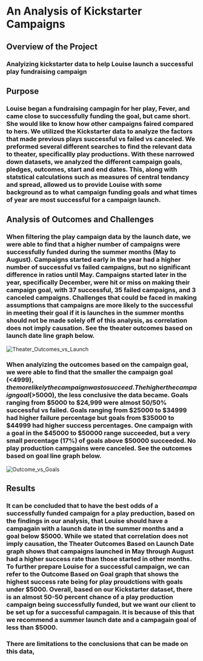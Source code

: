 # An Analysis of Kickstarter Campaigns
## Overview of the Project
### Analyizing kickstarter data to help Louise launch a successful play fundraising campaign
## Purpose
### Louise began a fundraising campagin for her play, Fever, and came close to successfully funding the goal, but came short. She would like to know how other campaigns faired compared to hers. We utilized the Kickstarter data to analyze the factors that made previous plays successful vs failed vs canceled. We preformed several different searches to find the relevant data to theater, specificallly play productions. With these narrowed down datasets, we analyzed the different campaign goals, pledges, outcomes, start and end dates. This, along with statstical calculations such as measures of central tendancy and spread, allowed us to provide Louise with some background as to what campaign funding goals and what times of year are most successful for a campaign launch. 
## Analysis of Outcomes and Challenges
### When filtering the play campaign data by the launch date, we were able to find that a higher number of campaigns were successfully funded during the summer months (May to August). Campaigns started early in the year had a higher number of successful vs failed campaigns, but no significant difference in ratios until May. Campaigns started later in the year, specifically December, were hit or miss on making their campaign goal, with 37 successful, 35 failed campaigns, and 3 canceled campaigns. Challenges that could be faced in making assumptions that campaigns are more likely to the successful in meeting their goal if it is launches in the summer months should not be made solely off of this analysis, as correlation does not imply causation. See the theater outcomes based on launch date line graph below. 
![Theater_Outcomes_vs_Launch](/carinaediaz/kickstarter-analysis/Theater_Outcomes_vs_Launch.png)
### When analyizing the outcomes based on the campaign goal, we were able to find that the smaller the campaign goal (<$4999), the more likely the campaign was to succeed. The higher the campaign goal (>$5000), the less conclusive the data became. Goals ranging from $5000 to $24,999 were almost 50/50% successful vs failed. Goals ranging from $25000 to $34999 had higher failure percentage but goals from $35000 to $44999 had higher success percentages. One campaign with a goal in the $45000 to $50000 range succeeded, but a very small percentage (17%) of goals above $50000 succeeded. No play production campgains were canceled. See the outcomes based on goal line graph below.  
![Outcome_vs_Goals](/carinaediaz/kickstarter-analysis/Outcome_vs_Goals.png)
## Results
### It can be concluded that to have the best odds of a successfully funded campaign for a play preduction, based on the findings in our analysis, that Louise should have a campagain with a launch date in the summer months and a goal below $5000. While we stated that correlation does not imply causation, the Theater Outcomes Based on Launch Date graph shows that campaigns launched in May through August had a higher success rate than those started in other months. To further prepare Louise for a successful campaign, we can refer to the Outcome Based on Goal graph that shows the highest success rate being for play proudctions with goals under $5000. Overall, based on our Kickstarter dataset, there is an almost 50-50 percent chance of a play production campaign being successfully funded, but we want our client to be set up for a successful campagain. It is because of this that we recommend a summer launch date and a campagain goal of less than $5000. 
### There are limitations to the conclusions that can be made on this data, 
